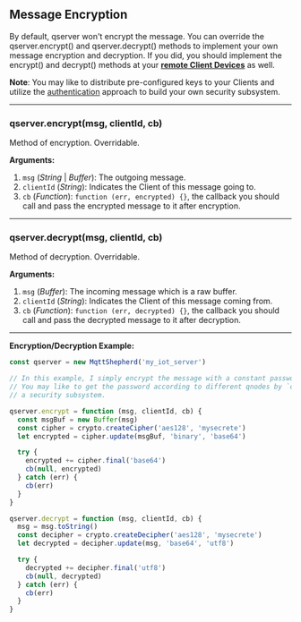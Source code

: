 ## Message Encryption

By default, qserver won't encrypt the message. You can override the qserver.encrypt() and qserver.decrypt() methods to implement your own message encryption and decryption. If you did, you should implement the encrypt() and decrypt() methods at your [**remote Client Devices**](https://github.com/lwmqn/qnode) as well.

**Note**: You may like to distribute pre-configured keys to your Clients and utilize the [authentication](#Auth) approach to build your own security subsystem.

***********************************************
### qserver.encrypt(msg, clientId, cb)
Method of encryption. Overridable.

**Arguments:**

1. `msg` (_String_ | _Buffer_): The outgoing message.
2. `clientId` (_String_): Indicates the Client of this message going to.
3. `cb` (_Function_): `function (err, encrypted) {}`, the callback you should call and pass the encrypted message to it after encryption.


***********************************************
### qserver.decrypt(msg, clientId, cb)
Method of decryption. Overridable.

**Arguments:**

1. `msg` (_Buffer_): The incoming message which is a raw buffer.
2. `clientId` (_String_): Indicates the Client of this message coming from.
3. `cb` (_Function_): `function (err, decrypted) {}`, the callback you should call and pass the decrypted message to it after decryption.

***********************************************

**Encryption/Decryption Example:**

```js
const qserver = new MqttShepherd('my_iot_server')

// In this example, I simply encrypt the message with a constant password 'mysecrete'.
// You may like to get the password according to different qnodes by `clientId` if you have
// a security subsystem.

qserver.encrypt = function (msg, clientId, cb) {
  const msgBuf = new Buffer(msg)
  const cipher = crypto.createCipher('aes128', 'mysecrete')
  let encrypted = cipher.update(msgBuf, 'binary', 'base64')

  try {
    encrypted += cipher.final('base64')
    cb(null, encrypted)
  } catch (err) {
    cb(err)
  }
}

qserver.decrypt = function (msg, clientId, cb) {
  msg = msg.toString()
  const decipher = crypto.createDecipher('aes128', 'mysecrete')
  let decrypted = decipher.update(msg, 'base64', 'utf8')

  try {
    decrypted += decipher.final('utf8')
    cb(null, decrypted)
  } catch (err) {
    cb(err)
  }
}
```
